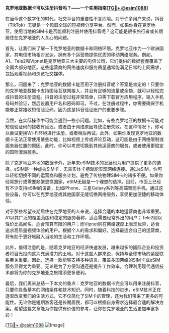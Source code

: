 **克罗地亚数据卡可以注册抖音吗？——一个实用指南[[TG💪+ @esim1088](https://t.me/s/esim1088)]**

在当今这个数字化的时代，社交平台的重要性不言而喻。对于许多用户来说，抖音（TikTok）无疑是一个风靡全球的短视频分享平台。然而，如果你身在克罗地亚，使用当地的SIM卡是否能顺利注册并使用抖音呢？这可能是很多旅行者或长期居住在克罗地亚的人关心的问题。

首先，让我们来了解一下克罗地亚的数据卡和网络环境。克罗地亚作为一个欧洲国家，其电信市场相对发达，拥有多个运营商提供优质的移动网络服务。例如，A1、Tele2和Vipnet是克罗地亚三大主要的电信公司，它们提供的数据套餐覆盖了全国大部分地区。这些运营商的网络速度和服务质量通常能满足日常的上网需求，包括观看视频和浏览社交媒体。

那么，问题来了：克罗地亚的数据卡能否用于注册抖音呢？答案是肯定的！只要你的克罗地亚数据卡支持国际互联网接入，并且有足够的流量或余额，就可以轻松完成抖音的注册流程。抖音的注册过程非常简单，只需下载官方应用程序，输入手机号码并验证，然后设置用户名和密码即可。不过，在注册过程中，你需要确保手机能够正常接收短信验证码，因为这是抖音验证账户的重要步骤。

当然，在实际操作中可能会遇到一些小问题。比如，有些克罗地亚的数据卡可能对短信验证码的接收有延迟，或者由于网络原因导致注册失败。在这种情况下，你可以尝试更换Wi-Fi环境进行注册，或者稍后再试。此外，如果你发现克罗地亚的数据卡无法正常使用某些功能，比如视频上传或评论互动，这可能是由于网络限制或服务器位置的原因。此时，你可以考虑切换到其他运营商的服务，或者使用更稳定的国际漫游服务。

除了克罗地亚本地的数据卡外，近年来eSIM技术的发展也为用户提供了更多的选择。eSIM是一种虚拟SIM卡，无需实体卡槽就能实现网络连接。通过eSIM，你可以轻松切换不同的运营商和服务计划，避免了传统物理SIM卡的诸多不便。如果你经常旅行或需要频繁更换国家，eSIM无疑是一个理想的选择。目前，市面上已经有不少支持eSIM的设备，比如iPhone、三星Galaxy系列等高端智能手机。通过这些设备，你可以在克罗地亚或其他国家无缝切换网络服务，享受更加便捷的移动体验。

对于那些希望长期居住在克罗地亚的人来说，选择合适的本地运营商也非常重要。A1以其广泛的覆盖范围和稳定的服务著称，适合需要经常外出的用户；Tele2则以性价比高闻名，适合预算有限的用户；而Vipnet则在网络速度上表现优异，适合追求高质量视频体验的用户。根据个人的需求和偏好，选择最适合自己的运营商，将有助于更好地融入当地的生活和工作环境。

此外，值得注意的是，随着克罗地亚的经济快速发展，越来越多的国际企业和投资者将目光投向这片充满潜力的土地。对于这些人群来说，保持与全球市场的紧密联系至关重要。因此，选择一款能够支持多种语言、覆盖多国网络的SIM卡或eSIM服务显得尤为重要。无论是为了方便沟通还是提升工作效率，合理利用现代通信技术都将为你的克罗地亚之旅增添更多便利。

最后，我们再来总结一下本文的重点：克罗地亚的数据卡完全可以用来注册抖音，只要你具备基本的网络条件和技术知识。同时，随着科技的进步，eSIM技术正在逐渐改变我们的生活方式，它不仅简化了SIM卡的管理，还为我们带来了更多的可能性。无论你是短期游客还是长期居民，都可以根据自身需求选择最合适的解决方案。希望这篇文章能为你提供有价值的参考，让你在克罗地亚的生活更加丰富多彩！

[[TG💪+ @esim1088](https://t.me/s/esim1088) ![Image](https://i.postimg.cc/4NQfJmqS/Snipaste-2025-05-13-00-14-12.png)]
